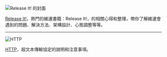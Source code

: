 ![Release It! 的封面](https://i.imgur.com/CToGhtB.jpg)

[Release It!](feedback/release-it.md)，熱門的維運書籍：Release It!，的相關心得和整理，帶你了解維運會遇到的問題、解決方法、架構設計、心態調整等等。

---

![HTTP](https://i.imgur.com/LoH4gTS.png)

[HTTP](essay/web/http.md)，超文本傳輸協定的說明和注意事項。
